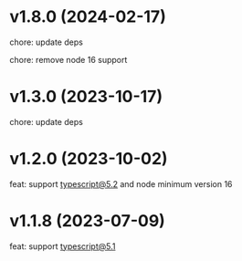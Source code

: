 # v1.8.0 (2024-02-17)

chore: update deps

chore: remove node 16 support

# v1.3.0 (2023-10-17)

chore: update deps

# v1.2.0 (2023-10-02)

feat: support typescript@5.2 and node minimum version 16
# v1.1.8 (2023-07-09)

feat: support typescript@5.1